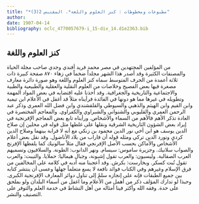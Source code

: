 ```yaml
---
title: "*مطبوعات ومخطوطات : كنز العلوم واللغة*. المقتبس 2(3)"
author: 
date: 1907-04-14
bibliography: oclc_4770057679-i_15-div_14.d1e2363.bib
---
```




##  كنز العلوم واللغة 


 من المؤلفين المجتهدين في مصر محمد فريد أفندي وجدي صاحب مجلة الحياة والمصنفات الكثيرة وقد أصدر هذا الشهر مجلداً ضخماً في زهاء  ٨٧٠  صفحة كبيرة ذات  ثلاثة  أعمدة من الحرف المتوسط سماه كنز العلوم واللغة وهو صورة دائرة معارف مصغرة فيها بعض الفصيح وخلاصات من العلوم النقلية والعقلية والطبيعية والطبية والاجتماعية والتاريخية والجغرافية. وقد أخذنا عليه اقتضابه في بعض المواد المهمة وتطويله في غيرها مما هو دونها في الفائدة فرأيناه مثلاً قد أغفل في الأعلام ابن تيمية وابن القيم وابن الهيثم والذهبي والسيوطي والقلقشندي وابن فضل الله العمري وذكر عبد الرحمن العمري والقليوبي والشنواني والشبراوي والكفراوي. والمعاجم   المختصرة في العادة تذكر الأهم فالأهم من السماء والأشخاص. ورأيناه تابع بعض المعاجم الإفرنجية في إيراد بعض الشؤون التاريخية الشرقية ونقلها على غلطها مثل قوله في محلين إن صلاح الدين يوسف هو ابن أخي نور الدين محمود بن زنكي مع أنه لا قرابة بينهما وصلاح الدين كردي ونورد الدين تركي ومثله قوله أن فاراب من بلاد الأناضول. وقد نقل بعض أعلام الأشخاص والأماكن بحسب الأصل الإفرنجي فقال مثلاً سالونيك كما يلفظها الإفرنج والصواب سلانيك. وجزيرة ساموس: سيسام. ونهر الدانوب: الطونة. والسلافيون وتسميهم العرب الصقالبة. وليسبون: والعرب تقول إشبونة، وجبال هيماليا: حملايا. والتيبت: والعرب تقول تُبت كسكر. وبخارست: بكرش. وقد أعجبنا منه أدبه في كلامه على المخالفين من فرق الإسلام وغيرهم وفي الكتاب فوائد نافعة لا يسع متعلماً جهلها وعسى أن ينتشر كتابه بين جميع الطبقات فإنه على إنجازه سلمٌ إلى تناول دوائر المعارف الإفرنجية الكبرى. وحبذا لو تدارك المؤلف ذكر من أهمل من الأعلام وما اغفل من أسماء البلدان ولو بملحق على حدة. وفقه الله وأكثر فينا أمثاله من أهل النشاط في خدمة العلم والتوفر على التصنيف والنشر. 
